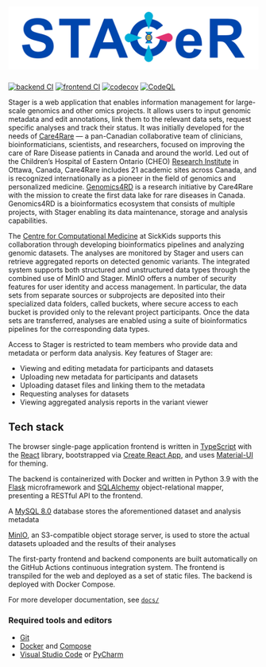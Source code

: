 # ![Stager](/react/src/assets/brand.png)

[![backend CI](https://github.com/ccmbioinfo/stager/actions/workflows/flask.yml/badge.svg)](https://github.com/ccmbioinfo/stager/actions/workflows/flask.yml)
[![frontend CI](https://github.com/ccmbioinfo/stager/actions/workflows/react.yml/badge.svg)](https://github.com/ccmbioinfo/stager/actions/workflows/react.yml)
[![codecov](https://codecov.io/gh/ccmbioinfo/stager/branch/master/graph/badge.svg?token=SQT23JSX3J)](https://codecov.io/gh/ccmbioinfo/stager)
[![CodeQL](https://github.com/ccmbioinfo/stager/actions/workflows/codeql-analysis.yml/badge.svg)](https://github.com/ccmbioinfo/stager/actions/workflows/codeql-analysis.yml)

Stager is a web application that enables information management for large-scale genomics and other omics projects. It allows users to input genomic metadata and edit annotations, link them to the relevant data sets, request specific analyses and track their status. It was initially developed for the needs of [Care4Rare](http://care4rare.ca/) &mdash; a pan-Canadian collaborative team of clinicians, bioinformaticians, scientists, and researchers, focused on improving the care of Rare Disease patients in Canada and around the world. Led out of the Children’s Hospital of Eastern Ontario (CHEO) [Research Institute](https://www.cheoresearch.ca/) in Ottawa, Canada, Care4Rare includes 21 academic sites across Canada, and is recognized internationally as a pioneer in the field of genomics and personalized medicine. [Genomics4RD](https://www.genomics4rd.ca/) is a research initiative by Care4Rare with the mission to create the first data lake for rare diseases in Canada. Genomics4RD is a bioinformatics ecosystem that consists of multiple projects, with Stager enabling its data maintenance, storage and analysis capabilities.

The [Centre for Computational Medicine](https://ccm.sickkids.ca/) at SickKids supports this collaboration through developing bioinformatics pipelines and analyzing genomic datasets. The analyses are monitored by Stager and users can retrieve aggregated reports on detected genomic variants. The integrated system supports both structured and unstructured data types through the combined use of MinIO and Stager. MinIO offers a number of security features for user identity and access management. In particular, the data sets from separate sources or subprojects are deposited into their specialized data folders, called buckets, where secure access to each bucket is provided only to the relevant project participants. Once the data sets are transferred, analyses are enabled using a suite of bioinformatics pipelines for the corresponding data types.

Access to Stager is restricted to team members who provide data and metadata or perform data analysis. Key features of Stager are:

-   Viewing and editing metadata for participants and datasets
-   Uploading new metadata for participants and datasets
-   Uploading dataset files and linking them to the metadata
-   Requesting analyses for datasets
-   Viewing aggregated analysis reports in the variant viewer

## Tech stack

The browser single-page application frontend is written in [TypeScript](https://www.typescriptlang.org/docs) with the [React](https://reactjs.org/docs/getting-started.html) library, bootstrapped via [Create React App](https://create-react-app.dev/docs/getting-started/), and uses [Material-UI](https://v4.mui.com/) for theming.

The backend is containerized with Docker and written in Python 3.9 with the [Flask](<(https://flask.palletsprojects.com/)>) microframework and [SQLAlchemy](https://docs.sqlalchemy.org/) object-relational mapper, presenting a RESTful API to the frontend.

A [MySQL 8.0](https://dev.mysql.com/doc/refman/8.0/en/) database stores the aforementioned dataset and analysis metadata

[MinIO](https://docs.min.io/), an S3-compatible object storage server, is used to store the actual datasets uploaded and the results of their analyses

The first-party frontend and backend components are built automatically on the GitHub Actions continuous integration system. The frontend is transpiled for the web and deployed as a set of static files. The backend is deployed with Docker Compose.

For more developer documentation, see [`docs/`](https://github.com/ccmbioinfo/stager/tree/master/docs/)

### Required tools and editors

-   [Git](https://git-scm.com/doc)
-   [Docker](https://docs.docker.com/engine/install/) and [Compose](https://docs.docker.com/compose/install/)
-   [Visual Studio Code](https://code.visualstudio.com/) or [PyCharm](https://www.jetbrains.com/pycharm/)
